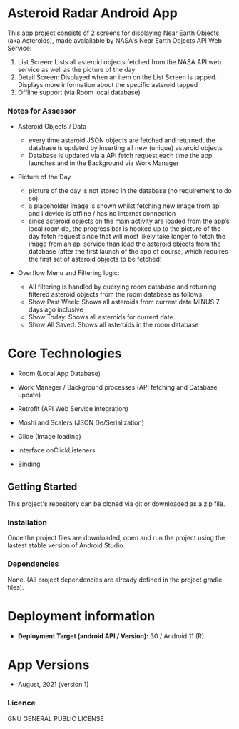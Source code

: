 # Asteroid Radar Android App

This app project consists of 2 screens for displaying Near Earth Objects (aka Asteroids), made avalailable by NASA's Near Earth Objects API Web Service:

1. List Screen: Lists all asteroid objects fetched from the NASA API web service as well as the picture of the day
2. Detail Screen: Displayed when an item on the List Screen is tapped. Displays more information about the specific asteroid tapped
3. Offline support (via Room local database)


### Notes for Assessor

- Asteroid Objects / Data
  - every time asteroid JSON objects are fetched and returned, the database is updated by inserting all new (unique) asteroid objects
  - Database is updated via a API fetch request each time the app launches and in the Background via Work Manager 

- Picture of the Day
  - picture of the day is not stored in the database (no requirement to do so)
  - a placeholder image is shown whilst fetching new image from api and i device is offline / has no internet connection
  - since asteroid objects on the main activity are loaded from the app’s local room db, the progress bar is hooked up to the picture of the day fetch request since that will most likely take longer to fetch the image from an api service than load the asteroid objects from the database (after the first launch of the app of course, which requires the first set of asteroid objects to be fetched)

- Overflow Menu and Filtering logic: 
  -  All filtering is handled by querying room database and returning filtered asteroid objects from the room database as follows:
  -  Show Past Week: Shows all asteroids from current date MINUS 7 days ago inclusive
  -  Show Today: Shows all asteroids for current date
  -  Show All Saved: Shows all asteroids in the room database

# Core Technologies

- Room (Local App Database)

- Work Manager / Background processes (API fetching and Database update)

- Retrofit (API Web Service integration)

- Moshi and Scalers (JSON De/Serialization)

- Glide (Image loading)

- Interface onClickListeners

- Binding


## Getting Started

This project's repository can be cloned via git or downloaded as a zip file.


### Installation

Once the project files are downloaded, open and run the project using the lastest stable version of Android Studio.


### Dependencies

None. (All project dependencies are already defined in the project gradle files).


# Deployment information

- <strong>Deployment Target (android API / Version):</strong> 30 / Android 11 (R)


# App Versions
- August, 2021 (version 1)


### Licence
  
GNU GENERAL PUBLIC LICENSE 
